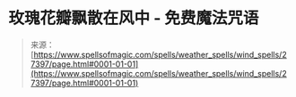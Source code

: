 <!--yml

category: 未分类

date: 2024-06-12 19:16:24

-->

# 玫瑰花瓣飘散在风中 - 免费魔法咒语

> 来源：[https://www.spellsofmagic.com/spells/weather_spells/wind_spells/27397/page.html#0001-01-01](https://www.spellsofmagic.com/spells/weather_spells/wind_spells/27397/page.html#0001-01-01)
